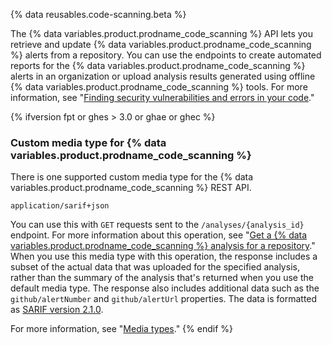 {% data reusables.code-scanning.beta %}

The {% data variables.product.prodname_code_scanning %} API lets you retrieve and update {% data variables.product.prodname_code_scanning %} alerts from a repository. You can use the endpoints to create automated reports for the {% data variables.product.prodname_code_scanning %} alerts in an organization or upload analysis results generated using offline {% data variables.product.prodname_code_scanning %} tools. For more information, see "[Finding security vulnerabilities and errors in your code](/github/finding-security-vulnerabilities-and-errors-in-your-code)."

{% ifversion fpt or ghes > 3.0 or ghae or ghec %}
### Custom media type for {% data variables.product.prodname_code_scanning %}

There is one supported custom media type for the {% data variables.product.prodname_code_scanning %} REST API. 

    application/sarif+json

You can use this with `GET` requests sent to the `/analyses/{analysis_id}` endpoint. For more information about this operation, see "[Get a {% data variables.product.prodname_code_scanning %} analysis for a repository](#get-a-code-scanning-analysis-for-a-repository)." When you use this media type with this operation, the response includes a subset of the actual data that was uploaded for the specified analysis, rather than the summary of the analysis that's returned when you use the default media type. The response also includes additional data such as the `github/alertNumber` and `github/alertUrl` properties. The data is formatted as [SARIF version 2.1.0](https://docs.oasis-open.org/sarif/sarif/v2.1.0/cs01/sarif-v2.1.0-cs01.html).

For more information, see "[Media types](/rest/overview/media-types)."
{% endif %}